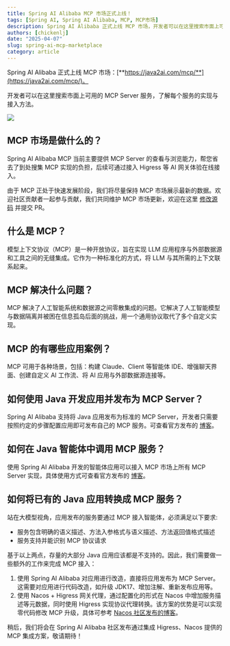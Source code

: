 ```yaml
---
title: Spring AI Alibaba MCP 市场正式上线！
tags: [Spring AI, Spring AI Alibaba, MCP, MCP市场]
description: Spring AI Alibaba 正式上线 MCP 市场，开发者可以在这里搜索市面上可用的 MCP Server 服务，了解每个服务的实现与接入方法。
authors: [chickenlj]
date: "2025-04-07"
slug: spring-ai-mcp-marketplace
category: article
---
```


Spring AI Alibaba 正式上线 MCP 市场：[**https://java2ai.com/mcp/**](https://java2ai.com/mcp/)。

开发者可以在这里搜索市面上可用的 MCP Server 服务，了解每个服务的实现与接入方法。

<!-- truncate -->

![](/img/blog/mcp-marketplace/marketplace-screenshot.png)

## MCP 市场是做什么的？
Spring AI Alibaba MCP 当前主要提供 MCP Server 的查看与浏览能力，帮您省去了到处搜集 MCP 实现的负担，后续可通过接入 Higress 等 AI 网关体验在线接入。

由于 MCP 正处于快速发展阶段，我们将尽量保持 MCP 市场展示最新的数据。欢迎社区贡献者一起参与贡献，我们共同维护 MCP 市场更新，欢迎在这里 [修改源码](https://github.com/springaialibaba/spring-ai-alibaba-website/blob/main/src/components/plugin/McpHub/PluginEnum.js) 并提交 PR。

## 什么是 MCP？
模型上下文协议（MCP）是一种开放协议，旨在实现 LLM 应用程序与外部数据源和工具之间的无缝集成。它作为一种标准化的方式，将 LLM 与其所需的上下文联系起来。

## MCP 解决什么问题？
MCP 解决了人工智能系统和数据源之间零散集成的问题。它解决了人工智能模型与数据隔离并被困在信息孤岛后面的挑战，用一个通用协议取代了多个自定义实现。

## MCP 的有哪些应用案例？
MCP 可用于各种场景，包括：构建 Claude、Client 等智能体 IDE、增强聊天界面、创建自定义 AI 工作流、将 AI 应用与外部数据源连接等。

## 如何使用 Java 开发应用并发布为 MCP Server？
Spring AI Alibaba 支持将 Java 应用发布为标准的 MCP Server，开发者只需要按照约定的步骤配置应用即可发布自己的 MCP 服务。可查看官方发布的 [博客](https://java2ai.com/blog/spring-ai-alibaba-mcp/#22-%E4%BD%BF%E7%94%A8-spring-ai-mcp-%E5%BF%AB%E9%80%9F%E6%90%AD%E5%BB%BA-mcp-server)。

## 如何在 Java 智能体中调用 MCP 服务？
使用 Spring AI Alibaba 开发的智能体应用可以接入 MCP 市场上所有 MCP Server 实现，具体使用方式可查看官方发布的 [博客](https://java2ai.com/blog/spring-ai-alibaba-mcp/#22-%E4%BD%BF%E7%94%A8-spring-ai-mcp-%E5%BF%AB%E9%80%9F%E6%90%AD%E5%BB%BA-mcp-server)。

## 如何将已有的 Java 应用转换成 MCP 服务？
站在大模型视角，应用发布的服务要通过 MCP 接入智能体，必须满足以下要求:

+ 服务包含明确的语义描述、方法入参格式与语义描述、方法返回值格式描述
+ 服务支持并能识别 MCP 协议请求

基于以上两点，存量的大部分 Java 应用应该都是不支持的。因此，我们需要做一些额外的工作来完成 MCP 接入：

1. 使用 Spring AI Alibaba 对应用进行改造，直接将应用发布为 MCP Server。这需要对应用进行代码改造，如升级 JDK17、增加注解、重新发布应用等。
2. 使用 Nacos + Higress 网关代理，通过配置化的形式在 Nacos 中增加服务描述等元数据，同时使用 Higress 实现协议代理转换。该方案的优势是可以实现零代码修改 MCP 升级，具体可参考 [Nacos 社区发布的博客](https://nacos.io/blog/nacos-gvr7dx_awbbpb_vksfvdh9258pgddl/)。

稍后，我们将会在 Spring AI Alibaba 社区发布通过集成 Higress、Nacos 提供的 MCP 集成方案，敬请期待！

